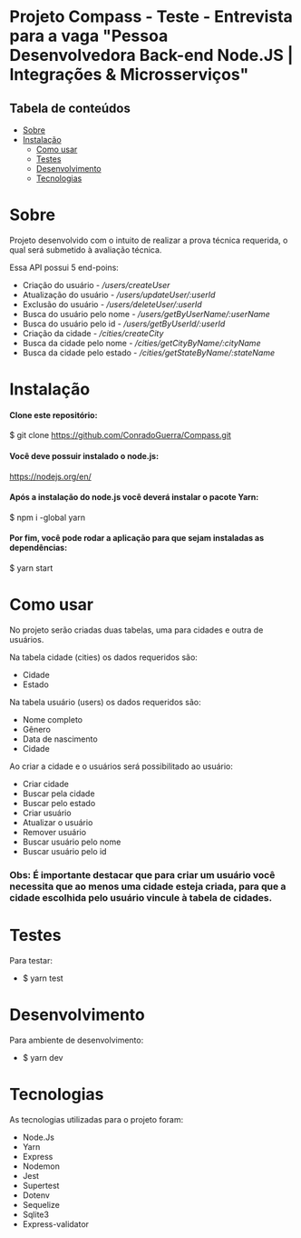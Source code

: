 # Projeto Compass - Teste - Entrevista para a vaga "Pessoa Desenvolvedora Back-end Node.JS | Integrações & Microsserviços"

## Tabela de conteúdos

- [Sobre](#Sobre)
- [Instalação](#Instalação)
   * [Como usar](#como-usar)
   * [Testes](#testes)
   * [Desenvolvimento](#desenvolvimento)
   * [Tecnologias](#tecnologias)


Sobre
======

Projeto desenvolvido com o intuito de realizar a prova técnica requerida, o qual será submetido à avaliação técnica.

Essa API possui 5 end-poins:
- Criação do usuário - */users/createUser*
- Atualização do usuário - */users/updateUser/:userId*
- Exclusão do usuário - */users/deleteUser/:userId*
- Busca do usuário pelo nome - */users/getByUserName/:userName*
- Busca do usuário pelo id - */users/getByUserId/:userId*
- Criação da cidade - */cities/createCity*
- Busca da cidade pelo nome - */cities/getCityByName/:cityName*
- Busca da cidade pelo estado - */cities/getStateByName/:stateName*

Instalação
==========

#### Clone este repositório:
 $ git clone <https://github.com/ConradoGuerra/Compass.git>

#### Você deve possuir instalado o node.js:
 https://nodejs.org/en/

#### Após a instalação do node.js você deverá instalar o pacote Yarn:
 $ npm i -global yarn

#### Por fim, você pode rodar a aplicação para que sejam instaladas as dependências:
 $ yarn start

Como usar
=========

No projeto serão criadas duas tabelas, uma para cidades e outra de usuários.

Na tabela cidade (cities) os dados requeridos são:
- Cidade
- Estado

Na tabela usuário (users) os dados requeridos são:
- Nome completo
- Gênero
- Data de nascimento
- Cidade

Ao criar a cidade e o usuários será possibilitado ao usuário:
- Criar cidade 
- Buscar pela cidade 
- Buscar pelo estado 
- Criar usuário
- Atualizar o usuário
- Remover usuário
- Buscar usuário pelo nome
- Buscar usuário pelo id

### Obs: É importante destacar que para criar um usuário você necessita que ao menos uma cidade esteja criada, para que a cidade escolhida pelo usuário vincule à tabela de cidades.

Testes
===========

Para testar:
- $ yarn test

Desenvolvimento
===========

Para ambiente de desenvolvimento:
- $ yarn dev

Tecnologias
===========

As tecnologias utilizadas para o projeto foram:
- Node.Js
- Yarn
- Express
- Nodemon
- Jest
- Supertest
- Dotenv
- Sequelize
- Sqlite3
- Express-validator
